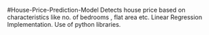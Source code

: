  #House-Price-Prediction-Model
Detects house price based on characteristics like no. of bedrooms , flat area etc. Linear Regression Implementation. Use of python libraries.
